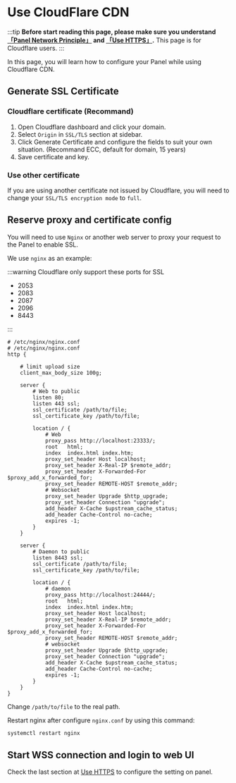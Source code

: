 # Use CloudFlare CDN

:::tip
**Before start reading this page, please make sure you understand [「Panel Network Principle」](/ops/mcsm_network) and [「Use HTTPS」](/ops/proxy_https).**
This page is for Cloudflare users.
:::

In this page, you will learn how to configure your Panel while using Cloudflare CDN.

## Generate SSL Certificate

### Cloudflare certificate (Recommand)

1. Open Cloudflare dashboard and click your domain.
2. Select `Origin` in `SSL/TLS` section at sidebar.
3. Click Generate Certificate and configure the fields to suit your own situation. (Recommand ECC, default for domain, 15 years)
4. Save certificate and key.

### Use other certificate

If you are using another certificate not issued by Cloudflare, you will need to change your `SSL/TLS encryption mode` to `full`.

## Reserve proxy and certificate config

You will need to use `Nginx` or another web server to proxy your request to the Panel to enable SSL.

We use `nginx` as an example:

:::warning
Cloudflare only support these ports for SSL

- 2053
- 2083
- 2087
- 2096
- 8443

:::

```nginx
# /etc/nginx/nginx.conf
# /etc/nginx/nginx.conf
http {

    # limit upload size
    client_max_body_size 100g;

    server {
        # Web to public
        listen 80;
        listen 443 ssl;
        ssl_certificate /path/to/file;
        ssl_certificate_key /path/to/file;

        location / {
            # Web
            proxy_pass http://localhost:23333/;
            root   html;
            index  index.html index.htm;
            proxy_set_header Host localhost;
            proxy_set_header X-Real-IP $remote_addr;
            proxy_set_header X-Forwarded-For $proxy_add_x_forwarded_for;
            proxy_set_header REMOTE-HOST $remote_addr;
            # Websocket
            proxy_set_header Upgrade $http_upgrade;
            proxy_set_header Connection "upgrade";
            add_header X-Cache $upstream_cache_status;
            add_header Cache-Control no-cache;
            expires -1;
        }
    }

    server {
        # Daemon to public
        listen 8443 ssl;
        ssl_certificate /path/to/file;
        ssl_certificate_key /path/to/file;

        location / {
            # daemon
            proxy_pass http://localhost:24444/;
            root   html;
            index  index.html index.htm;
            proxy_set_header Host localhost;
            proxy_set_header X-Real-IP $remote_addr;
            proxy_set_header X-Forwarded-For $proxy_add_x_forwarded_for;
            proxy_set_header REMOTE-HOST $remote_addr;
            # websocket
            proxy_set_header Upgrade $http_upgrade;
            proxy_set_header Connection "upgrade";
            add_header X-Cache $upstream_cache_status;
            add_header Cache-Control no-cache;
            expires -1;
        }
    }
}

```

Change `/path/to/file` to the real path.

Restart nginx after configure `nginx.conf` by using this command:

```bash
systemctl restart nginx
```

## Start WSS connection and login to web UI

Check the last section at [Use HTTPS](/ops/proxy_https.md) to configure the setting on panel.
